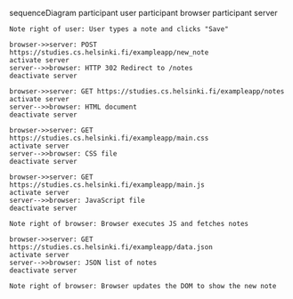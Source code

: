 sequenceDiagram
    participant user
    participant browser
    participant server

    Note right of user: User types a note and clicks "Save"

    browser->>server: POST https://studies.cs.helsinki.fi/exampleapp/new_note
    activate server
    server-->>browser: HTTP 302 Redirect to /notes
    deactivate server

    browser->>server: GET https://studies.cs.helsinki.fi/exampleapp/notes
    activate server
    server-->>browser: HTML document
    deactivate server

    browser->>server: GET https://studies.cs.helsinki.fi/exampleapp/main.css
    activate server
    server-->>browser: CSS file
    deactivate server

    browser->>server: GET https://studies.cs.helsinki.fi/exampleapp/main.js
    activate server
    server-->>browser: JavaScript file
    deactivate server

    Note right of browser: Browser executes JS and fetches notes

    browser->>server: GET https://studies.cs.helsinki.fi/exampleapp/data.json
    activate server
    server-->>browser: JSON list of notes
    deactivate server

    Note right of browser: Browser updates the DOM to show the new note

